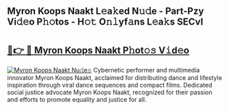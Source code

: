 ## Myron Koops Naakt L𝚎a𝚔ed N𝚞𝚍e - Part-Pzy Vi𝚍𝚎o P𝚑𝚘tos - H𝚘𝚝 O𝚗𝚕yf𝚊ns L𝚎a𝚔s SECvI

# <h2><a href="http://kf7v3vr.oniu.top/?m=Myron+Koops+Naakt">🔗👉 🔴 Myron Koops Naakt P𝚑ot𝚘𝚜 V𝚒d𝚎o</a></h2>

[![Myron Koops Naakt Nu𝚍e𝚜](https://i.imgur.com/0qMVB7G.gif)](http://kf7v3vr.oniu.top/?m=Myron+Koops+Naakt)
Cybernetic performer and multimedia innovator Myron Koops Naakt, acclaimed for distributing dance and lifestyle inspiration through viral dance sequences and compact films. Dedicated social justice advocate Myron Koops Naakt, recognized for their passion and efforts to promote equality and justice for all.  
